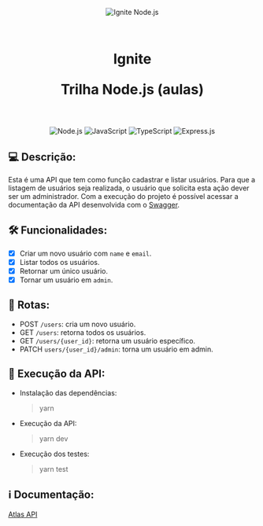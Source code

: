 <p align="center">
  <img src=".github/capa-ignite-nodejs.png" alt="Ignite Node.js">
</p>

<br>

<h1 align="center">
  Ignite

  <br>

  Trilha Node.js (aulas)
</h1>

<br>

<p align="center">
  <img src="https://img.shields.io/badge/Node.js-339933?style=for-the-badge&logo=nodedotjs&logoColor=white" alt="Node.js">
  <img src="https://img.shields.io/badge/JavaScript-323330?style=for-the-badge&logo=javascript&logoColor=F7DF1E" alt="JavaScript">
  <img src="https://img.shields.io/badge/TypeScript-007ACC?style=for-the-badge&logo=typescript&logoColor=white" alt="TypeScript">
  <img src="https://img.shields.io/badge/Express.js-000000?style=for-the-badge&logo=express&logoColor=white" alt="Express.js">
</p>

## :computer: Descrição:
Esta é uma API que tem como função cadastrar e listar usuários. Para que a listagem de usuários seja realizada, o usuário que solicita esta ação dever ser um administrador. Com a execução do projeto é possível acessar a documentação da API desenvolvida com o [Swagger](https://swagger.io/).

## :hammer_and_wrench: Funcionalidades:
- [x]  Criar um novo usuário com `name` e `email`.
- [x]  Listar todos os usuários.
- [x]  Retornar um único usuário.
- [x]  Tornar um usuário em `admin`.

## :link: Rotas:
- POST `/users`: cria um novo usuário.
- GET `/users`: retorna todos os usuários.
- GET `/users/{user_id}`: retorna um usuário específico.
- PATCH `users/{user_id}/admin`: torna um usuário em admin.

## :memo: Execução da API:
- Instalação das dependências:
  > yarn
- Execução da API:
  > yarn dev
- Execução dos testes:
  > yarn test

## :information_source: Documentação:
[Atlas API](http://localhost:3333/api-docs)
